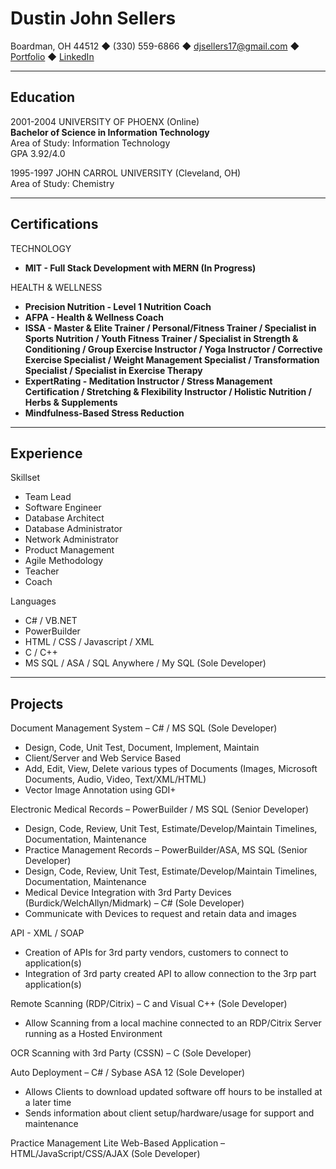 # Dustin John Sellers
Boardman, OH 44512 ◆ (330) 559-6866 ◆ <djsellers17@gmail.com> ◆ [Portfolio](https://slumpbuster.github.io/) ◆ [LinkedIn](https://www.linkedin.com/in/dustinsellers/)

--------

## Education
2001-2004
UNIVERSITY OF PHOENX (Online)  
**Bachelor of Science in Information Technology**  
Area of Study: Information Technology  
GPA 3.92/4.0

1995-1997
JOHN CARROL UNIVERSITY (Cleveland, OH)  
Area of Study: Chemistry

---------

## Certifications
TECHNOLOGY
- **MIT - Full Stack Development with MERN  (In Progress)**

HEALTH & WELLNESS
- **Precision Nutrition - Level 1 Nutrition Coach**
- **AFPA - Health & Wellness Coach**
- **ISSA - Master & Elite Trainer / Personal/Fitness Trainer / Specialist in Sports Nutrition / Youth Fitness Trainer / Specialist in Strength & Conditioning / Group Exercise Instructor / Yoga Instructor / Corrective Exercise Specialist / Weight Management Specialist / Transformation Specialist / Specialist in Exercise Therapy**
- **ExpertRating - Meditation Instructor / Stress Management Certification / Stretching & Flexibility Instructor / Holistic Nutrition / Herbs & Supplements**
- **Mindfulness-Based Stress Reduction**

---------

## Experience
Skillset
- Team Lead
- Software Engineer
- Database Architect
- Database Administrator
- Network Administrator
- Product Management
- Agile Methodology
- Teacher
- Coach

Languages
- C# / VB.NET
- PowerBuilder
- HTML / CSS / Javascript / XML
- C / C++
- MS SQL / ASA / SQL Anywhere / My SQL (Sole Developer)

---------

## Projects
Document Management System – C# / MS SQL (Sole Developer)
- Design, Code, Unit Test, Document, Implement, Maintain
- Client/Server and Web Service Based
- Add, Edit, View, Delete various types of Documents (Images, Microsoft Documents, Audio, Video, Text/XML/HTML)
- Vector Image Annotation using GDI+

Electronic Medical Records – PowerBuilder / MS SQL (Senior Developer)
- Design, Code, Review, Unit Test, Estimate/Develop/Maintain Timelines, Documentation, Maintenance 
- Practice Management Records – PowerBuilder/ASA, MS SQL (Senior Developer) 
- Design, Code, Review, Unit Test, Estimate/Develop/Maintain Timelines, Documentation, Maintenance 
- Medical Device Integration with 3rd Party Devices (Burdick/WelchAllyn/Midmark) – C# (Sole Developer)
- Communicate with Devices to request and retain data and images

API - XML / SOAP
- Creation of APIs for 3rd party vendors, customers to connect to application(s)
- Integration of 3rd party created API to allow connection to the 3rp part application(s)

Remote Scanning (RDP/Citrix) – C and Visual C++ (Sole Developer)
- Allow Scanning from a local machine connected to an RDP/Citrix Server running as a Hosted Environment

OCR Scanning with 3rd Party (CSSN) – C (Sole Developer)

Auto Deployment – C# / Sybase ASA 12 (Sole Developer)
- Allows Clients to download updated software off hours to be installed at a later time
- Sends information about client setup/hardware/usage for support and maintenance

Practice Management Lite Web-Based Application – HTML/JavaScript/CSS/AJAX (Sole Developer)

